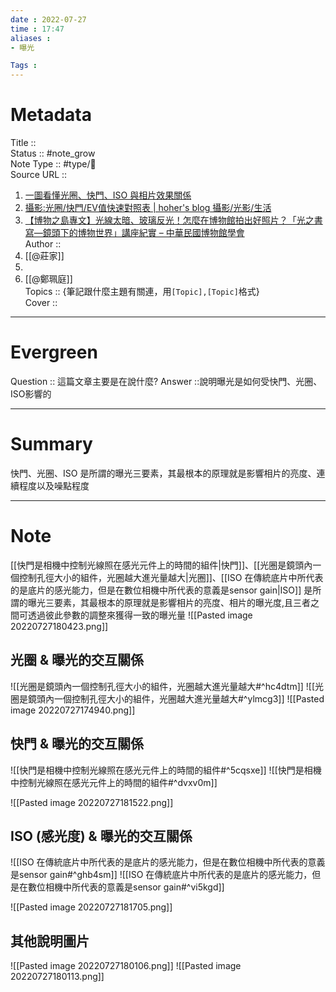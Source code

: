 ```yaml
---
date : 2022-07-27
time : 17:47
aliases :
- 曝光

Tags : 
---
```

# Metadata
Title :: <br>
Status :: #note_grow <br>
Note Type :: #type/📰<br>
Source URL :: 
1. [一圖看懂光圈、快門、ISO 與相片效果關係](https://www.newmobilelife.com/2015/02/27/take-photo-tutor/)
2. [攝影:光圈/快門/EV值快速對照表 | hoher's blog 攝影/光影/生活](http://hoher.idv.tw/blog/?p=1928)
3. [【博物之島專文】光線太暗、玻璃反光！怎麼在博物館拍出好照片？「光之書寫—鏡頭下的博物世界」講座紀實 – 中華民國博物館學會](http://www.cam.org.tw/2022-article68/)<br>
Author :: 
1. [[@莊家]]
2. 
3. [[@鄭珮庭]]<br>
Topics :: {筆記跟什麼主題有關連，用`[Topic],[Topic]`格式}<br>
Cover ::

---
# Evergreen
Question :: 這篇文章主要是在說什麼?
Answer ::說明曝光是如何受快門、光圈、ISO影響的

---

# Summary
快門、光圈、ISO 是所謂的曝光三要素，其最根本的原理就是影響相片的亮度、連續程度以及噪點程度

---

# Note

[[快門是相機中控制光線照在感光元件上的時間的組件|快門]]、[[光圈是鏡頭內一個控制孔徑大小的組件，光圈越大進光量越大|光圈]]、[[ISO 在傳統底片中所代表的是底片的感光能力，但是在數位相機中所代表的意義是sensor gain|ISO]] 是所謂的曝光三要素，其最根本的原理就是影響相片的亮度、相片的曝光度,且三者之間可透過彼此參數的調整來獲得一致的曝光量
![[Pasted image 20220727180423.png]]

## 光圈 & 曝光的交互關係

![[光圈是鏡頭內一個控制孔徑大小的組件，光圈越大進光量越大#^hc4dtm]]
![[光圈是鏡頭內一個控制孔徑大小的組件，光圈越大進光量越大#^ylmcg3]]
![[Pasted image 20220727174940.png]]

## 快門 & 曝光的交互關係
![[快門是相機中控制光線照在感光元件上的時間的組件#^5cqsxe]]
![[快門是相機中控制光線照在感光元件上的時間的組件#^dvxv0m]]

![[Pasted image 20220727181522.png]]

## ISO (感光度) & 曝光的交互關係
![[ISO 在傳統底片中所代表的是底片的感光能力，但是在數位相機中所代表的意義是sensor gain#^ghb4sm]]
![[ISO 在傳統底片中所代表的是底片的感光能力，但是在數位相機中所代表的意義是sensor gain#^vi5kgd]]

![[Pasted image 20220727181705.png]]

## 其他說明圖片

![[Pasted image 20220727180106.png]]
![[Pasted image 20220727180113.png]]